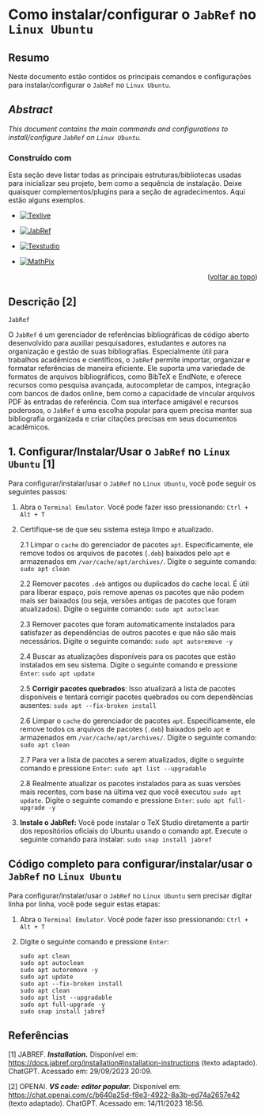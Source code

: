 # Como instalar/configurar o `JabRef` no `Linux Ubuntu`

## Resumo

Neste documento estão contidos os principais comandos e configurações para instalar/configurar o `JabRef` no `Linux Ubuntu`.

## _Abstract_

_This document contains the main commands and configurations to install/configure `JabRef` on `Linux Ubuntu`._

### Construído com

Esta seção deve listar todas as principais estruturas/bibliotecas usadas para inicializar seu projeto, bem como a sequência de instalação. Deixe quaisquer complementos/plugins para a seção de agradecimentos. Aqui estão alguns exemplos.

* [![Texlive](https://img.shields.io/badge/Texlive-3776AB?style=flat-square&logo=latex&logoColor=white)](https://tug.org/texlive/)

* [![JabRef](https://img.shields.io/badge/JabRef-44A833?style=flat-square&logo=latex&logoColor=white)](https://www.jabref.org/)

* [![Texstudio](https://img.shields.io/badge/Texstudio-008080?style=flat-square&logo=latex&logoColor=white)](https://www.texstudio.org/)

* [![MathPix](https://img.shields.io/badge/MathPix-008080?style=flat-square&logo=MathPix&logoColor=white)](https://mathpix.com/)

<p align="right">(<a href="#readme-top">voltar ao topo</a>)</p>


## Descrição [2]

`JabRef`

O `JabRef` é um gerenciador de referências bibliográficas de código aberto desenvolvido para auxiliar pesquisadores, estudantes e autores na organização e gestão de suas bibliografias. Especialmente útil para trabalhos acadêmicos e científicos, o `JabRef` permite importar, organizar e formatar referências de maneira eficiente. Ele suporta uma variedade de formatos de arquivos bibliográficos, como BibTeX e EndNote, e oferece recursos como pesquisa avançada, autocompletar de campos, integração com bancos de dados online, bem como a capacidade de vincular arquivos PDF às entradas de referência. Com sua interface amigável e recursos poderosos, o `JabRef` é uma escolha popular para quem precisa manter sua bibliografia organizada e criar citações precisas em seus documentos acadêmicos.


## 1. Configurar/Instalar/Usar o `JabRef` no `Linux Ubuntu` [1]

Para configurar/instalar/usar o `JabRef` no `Linux Ubuntu`, você pode seguir os seguintes passos:

1. Abra o `Terminal Emulator`. Você pode fazer isso pressionando: `Ctrl + Alt + T`


2. Certifique-se de que seu sistema esteja limpo e atualizado.

    2.1 Limpar o `cache` do gerenciador de pacotes `apt`. Especificamente, ele remove todos os arquivos de pacotes (`.deb`) baixados pelo `apt` e armazenados em `/var/cache/apt/archives/`. Digite o seguinte comando: `sudo apt clean` 
    
    2.2 Remover pacotes `.deb` antigos ou duplicados do cache local. É útil para liberar espaço, pois remove apenas os pacotes que não podem mais ser baixados (ou seja, versões antigas de pacotes que foram atualizados). Digite o seguinte comando: `sudo apt autoclean`

    2.3 Remover pacotes que foram automaticamente instalados para satisfazer as dependências de outros pacotes e que não são mais necessários. Digite o seguinte comando: `sudo apt autoremove -y`

    2.4 Buscar as atualizações disponíveis para os pacotes que estão instalados em seu sistema. Digite o seguinte comando e pressione `Enter`: `sudo apt update`

    2.5 **Corrigir pacotes quebrados**: Isso atualizará a lista de pacotes disponíveis e tentará corrigir pacotes quebrados ou com dependências ausentes: `sudo apt --fix-broken install`

    2.6 Limpar o `cache` do gerenciador de pacotes `apt`. Especificamente, ele remove todos os arquivos de pacotes (`.deb`) baixados pelo `apt` e armazenados em `/var/cache/apt/archives/`. Digite o seguinte comando: `sudo apt clean` 
    
    2.7 Para ver a lista de pacotes a serem atualizados, digite o seguinte comando e pressione `Enter`:  `sudo apt list --upgradable`

    2.8 Realmente atualizar os pacotes instalados para as suas versões mais recentes, com base na última vez que você executou `sudo apt update`. Digite o seguinte comando e pressione `Enter`: `sudo apt full-upgrade -y`
    

3. **Instale o JabRef:** Você pode instalar o TeX Studio diretamente a partir dos repositórios oficiais do Ubuntu usando o comando apt. Execute o seguinte comando para instalar: `sudo snap install jabref`

## Código completo para configurar/instalar/usar o `JabRef` no `Linux Ubuntu`

Para configurar/instalar/usar o `JabRef` no `Linux Ubuntu` sem precisar digitar linha por linha, você pode seguir estas etapas:

1. Abra o `Terminal Emulator`. Você pode fazer isso pressionando: `Ctrl + Alt + T`

2. Digite o seguinte comando e pressione `Enter`:

    ```
    sudo apt clean                                                            
    sudo apt autoclean
    sudo apt autoremove -y
    sudo apt update
    sudo apt --fix-broken install
    sudo apt clean
    sudo apt list --upgradable
    sudo apt full-upgrade -y
    sudo snap install jabref
    ```

## Referências

[1] JABREF. ***Installation.*** Disponível em: <https://docs.jabref.org/installation#installation-instructions> (texto adaptado). ChatGPT. Acessado em: 29/09/2023 20:09.

[2] OPENAI. ***VS code: editor popular.*** Disponível em: <https://chat.openai.com/c/b640a25d-f8e3-4922-8a3b-ed74a2657e42> (texto adaptado). ChatGPT. Acessado em: 14/11/2023 18:56.

